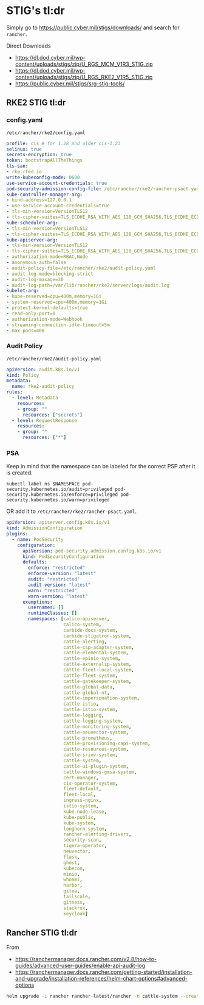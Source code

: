 # STIG's tl:dr

Simply go to https://public.cyber.mil/stigs/downloads/ and search for `rancher`.  

Direct Downloads

- https://dl.dod.cyber.mil/wp-content/uploads/stigs/zip/U_RGS_MCM_V1R3_STIG.zip
- https://dl.dod.cyber.mil/wp-content/uploads/stigs/zip/U_RGS_RKE2_V1R5_STIG.zip
- https://public.cyber.mil/stigs/srg-stig-tools/

## RKE2 STIG tl:dr

### config.yaml

`/etc/rancher/rke2/config.yaml`

```yaml
profile: cis # for 1.28 and older cis-1.23
selinux: true
secrets-encryption: true
token: bootstrapAllTheThings
tls-san:
- rke.rfed.io
write-kubeconfig-mode: 0600
use-service-account-credentials: true
pod-security-admission-config-file: /etc/rancher/rke2/rancher-psact.yaml
kube-controller-manager-arg:
- bind-address=127.0.0.1
- use-service-account-credentials=true
- tls-min-version=VersionTLS12
- tls-cipher-suites=TLS_ECDHE_RSA_WITH_AES_128_GCM_SHA256,TLS_ECDHE_ECDSA_WITH_AES_256_GCM_SHA384,TLS_ECDHE_RSA_WITH_AES_256_GCM_SHA384
kube-scheduler-arg:
- tls-min-version=VersionTLS12
- tls-cipher-suites=TLS_ECDHE_RSA_WITH_AES_128_GCM_SHA256,TLS_ECDHE_ECDSA_WITH_AES_256_GCM_SHA384,TLS_ECDHE_RSA_WITH_AES_256_GCM_SHA384
kube-apiserver-arg:
- tls-min-version=VersionTLS12
- tls-cipher-suites=TLS_ECDHE_RSA_WITH_AES_128_GCM_SHA256,TLS_ECDHE_ECDSA_WITH_AES_256_GCM_SHA384,TLS_ECDHE_RSA_WITH_AES_256_GCM_SHA384
- authorization-mode=RBAC,Node
- anonymous-auth=false
- audit-policy-file=/etc/rancher/rke2/audit-policy.yaml
- audit-log-mode=blocking-strict
- audit-log-maxage=30
- audit-log-path=/var/lib/rancher/rke2/server/logs/audit.log
kubelet-arg:
- kube-reserved=cpu=400m,memory=1Gi
- system-reserved=cpu=400m,memory=1Gi
- protect-kernel-defaults=true
- read-only-port=0
- authorization-mode=Webhook
- streaming-connection-idle-timeout=5m
- max-pods=400
```

### Audit Policy

`/etc/rancher/rke2/audit-policy.yaml`
```yaml
apiVersion: audit.k8s.io/v1
kind: Policy
metadata:
  name: rke2-audit-policy
rules:
  - level: Metadata
    resources:
    - group: ""
      resources: ["secrets"]
  - level: RequestResponse
    resources:
    - group: ""
      resources: ["*"]
```

### PSA

Keep in mind that the namespace can be labeled for the correct PSP after it is created.

`kubectl label ns $NAMESPACE pod-security.kubernetes.io/audit=privileged pod-security.kubernetes.io/enforce=privileged pod-security.kubernetes.io/warn=privileged`

OR add it to `/etc/rancher/rke2/rancher-psact.yaml`.

```yaml
apiVersion: apiserver.config.k8s.io/v1
kind: AdmissionConfiguration
plugins:
  - name: PodSecurity
    configuration:
      apiVersion: pod-security.admission.config.k8s.io/v1
      kind: PodSecurityConfiguration
      defaults:
        enforce: "restricted"
        enforce-version: "latest"
        audit: "restricted"
        audit-version: "latest"
        warn: "restricted"
        warn-version: "latest"
      exemptions:
        usernames: []
        runtimeClasses: []
        namespaces: [calico-apiserver,
                     calico-system,
                     carbide-docs-system,
                     carbide-stigatron-system,
                     cattle-alerting,
                     cattle-csp-adapter-system,
                     cattle-elemental-system,
                     cattle-epinio-system,
                     cattle-externalip-system,
                     cattle-fleet-local-system,
                     cattle-fleet-system,
                     cattle-gatekeeper-system,
                     cattle-global-data,
                     cattle-global-nt,
                     cattle-impersonation-system,
                     cattle-istio,
                     cattle-istio-system,
                     cattle-logging,
                     cattle-logging-system,
                     cattle-monitoring-system,
                     cattle-neuvector-system,
                     cattle-prometheus,
                     cattle-provisioning-capi-system,
                     cattle-resources-system,
                     cattle-sriov-system,
                     cattle-system,
                     cattle-ui-plugin-system,
                     cattle-windows-gmsa-system,
                     cert-manager,
                     cis-operator-system,
                     fleet-default,
                     fleet-local,
                     ingress-nginx,
                     istio-system,
                     kube-node-lease,
                     kube-public,
                     kube-system,
                     longhorn-system,
                     rancher-alerting-drivers,
                     security-scan,
                     tigera-operator,
                     neuvector,
                     flask,
                     ghost,
                     kubecon,
                     minio,
                     whoami,
                     harbor,
                     gitea,
                     tailscale,
                     gitness,
                     stackrox,
                     keycloak]
```

## Rancher STIG tl:dr

From
- https://ranchermanager.docs.rancher.com/v2.8/how-to-guides/advanced-user-guides/enable-api-audit-log
- https://ranchermanager.docs.rancher.com/getting-started/installation-and-upgrade/installation-references/helm-chart-options#advanced-options

```bash
helm upgrade -i rancher rancher-latest/rancher -n cattle-system --create-namespace --set hostname=rancher.$domain --set bootstrapPassword=bootStrapAllTheThings --set auditLog.level=2 --set auditLog.destination=hostPath --set auditLog.hostPath=/var/log/rancher/audit --set auditLog.maxAge=30 --set antiAffinity=required